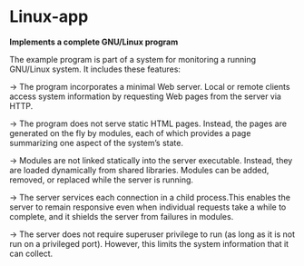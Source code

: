 # Linux-app
**Implements a complete GNU/Linux program**

The example program is part of a system for monitoring a running GNU/Linux system. It includes these features:

-> The program incorporates a minimal Web server. Local or remote clients access system information by requesting Web pages from the server via HTTP.

-> The program does not serve static HTML pages. Instead, the pages are generated on the fly by modules, each of which provides a page summarizing one aspect of the system’s state.

-> Modules are not linked statically into the server executable. Instead, they are loaded dynamically from shared libraries. Modules can be added, removed, or replaced while the server is running.

-> The server services each connection in a child process.This enables the server to remain responsive even when individual requests take a while to complete, and it shields the server from failures in modules.

-> The server does not require superuser privilege to run (as long as it is not run on a privileged port). However, this limits the system information that it can collect.
